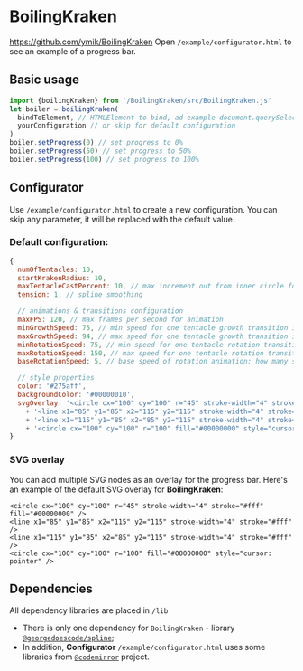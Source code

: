 # BoilingKraken

https://github.com/ymik/BoilingKraken
Open `/example/configurator.html` to see an example of a progress bar.

## Basic usage

```javascript
import {boilingKraken} from '/BoilingKraken/src/BoilingKraken.js'
let boiler = boilingKraken(
  bindToElement, // HTMLElement to bind, ad example document.querySelector('div.progress')
  yourConfiguration // or skip for default configuration
)
boiler.setProgress(0) // set progress to 0%
boiler.setProgress(50) // set progress to 50%
boiler.setProgress(100) // set progress to 100%
```
## Configurator

Use `/example/configurator.html` to create a new configuration.
You can skip any parameter, it will be replaced with the default value.

### Default configuration:
```javascript
{
  numOfTentacles: 10,
  startKrakenRadius: 10,
  maxTentacleCastPercent: 10, // max increment out from inner circle for a tentacle in percents of base radius
  tension: 1, // spline smoothing

  // animations & transitions configuration
  maxFPS: 120, // max frames per second for animation
  minGrowthSpeed: 75, // min speed for one tentacle growth transition in % of 1 second
  maxGrowthSpeed: 94, // max speed for one tentacle growth transition in % of 1 second
  minRotationSpeed: 75, // min speed for one tentacle rotation transition in % of 1 second
  maxRotationSpeed: 150, // max speed for one tentacle rotation transition in % of 1 second
  baseRotationSpeed: 5, // base speed of rotation animation: how many seconds are assumed for one complete rotation

  // style properties
  color: '#275aff',
  backgroundColor: '#00000010',
  svgOverlay: '<circle cx="100" cy="100" r="45" stroke-width="4" stroke="#fff" fill="#00000000" />'
    + '<line x1="85" y1="85" x2="115" y2="115" stroke-width="4" stroke="#fff" />'
    + '<line x1="115" y1="85" x2="85" y2="115" stroke-width="4" stroke="#fff" />'
    + '<circle cx="100" cy="100" r="100" fill="#00000000" style="cursor: pointer" />',
}
```
### SVG overlay

You can add multiple SVG nodes as an overlay for the progress bar.
Here's an example of the default SVG overlay for **BoilingKraken**:
```SVG
<circle cx="100" cy="100" r="45" stroke-width="4" stroke="#fff" fill="#00000000" />
<line x1="85" y1="85" x2="115" y2="115" stroke-width="4" stroke="#fff" />
<line x1="115" y1="85" x2="85" y2="115" stroke-width="4" stroke="#fff" />
<circle cx="100" cy="100" r="100" fill="#00000000" style="cursor: pointer" />
```

## Dependencies
All dependency libraries are placed in `/lib`
* There is only one dependency for `BoilingKraken` - library [`@georgedoescode/spline`](https://github.com/georgedoescode/splinejs);
* In addition, **Configurator** `/example/configurator.html` uses some libraries from [`@codemirror`](https://codemirror.net) project.
